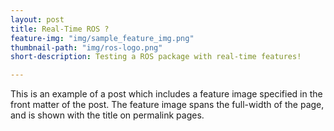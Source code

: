 ```yaml
---
layout: post
title: Real-Time ROS ?
feature-img: "img/sample_feature_img.png"
thumbnail-path: "img/ros-logo.png"
short-description: Testing a ROS package with real-time features!

---
```

This is an example of a post which includes a feature image specified in the front matter of the post. The feature image spans the full-width of the page, and is shown with the title on permalink pages.
